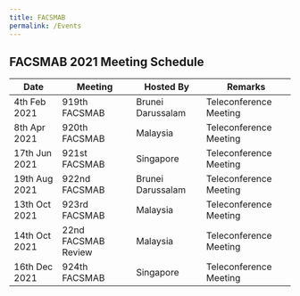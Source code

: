 ```yaml
---
title: FACSMAB
permalink: /Events
---
```

## **FACSMAB 2021 Meeting Schedule**

| Date| Meeting| Hosted By | Remarks |
| ------------ | ------------- | ------------- | ------------- |
|4th Feb 2021 | 919th FACSMAB | Brunei Darussalam| Teleconference Meeting |
|8th Apr 2021 | 920th FACSMAB | Malaysia | Teleconference Meeting |
|17th Jun 2021 | 921st FACSMAB | Singapore | Teleconference Meeting |
|19th Aug 2021 | 922nd FACSMAB | Brunei Darussalam | Teleconference Meeting |
|13th Oct 2021 | 923rd FACSMAB | Malaysia | Teleconference Meeting |
|14th Oct 2021 | 22nd FACSMAB Review | Malaysia | Teleconference Meeting |
|16th Dec 2021 | 924th FACSMAB | Singapore | Teleconference Meeting |
